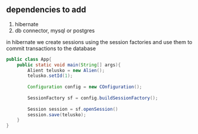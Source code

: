 ## dependencies to add
1. hibernate
2. db connector, mysql or postgres

in hibernate we create sessions using the session factories and use them to commit transactions to the database

```java
public class App{
	public static void main(String[] args){
		Alient telusko = new Alien();
		telusko.setId(1);
		
		Configuration config = new COnfiguration();
		
		SessionFactory sf = config.buildSessionFactory();
		
		Session session = sf.openSession()
		session.save(telusko);
	}
}
```